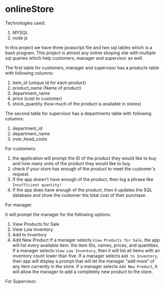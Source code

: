 # onlineStore

Technologies used:
1. MYSQL
2. node js

In this project we have three javascript file and two sql tables which is a bash program. This project is almost any online shoping site with multiple sql queries which help customers, manager and supervisor as well.

The first table for customers, manager and supervisor has a products table with following columns:
1. item_id (unique id for each product)
2. product_name (Name of product)
3. department_name
4. price (cost to customer)
5. stock_quantity (how much of the product is available in stores)

The second table for supervisor has a departments table with following columns:
1. department_id
2. department_name
3. over_head_costs

For customers: 

1. the application will prompt the ID of the product they would like to buy and how many units of the product they would like to buy.
2. check if your store has enough of the product to meet the customer's request.
3. If the app doesn't have enough of the product, then log a phrase like `Insufficient quantity!`
4. If the app does have enough of the product, then it updates the SQL database and show the customer the total cost of their purchase.

For manager: 

It will prompt the manager for the following options:
1.  View Products for Sale
2. View Low Inventory
3. Add to Inventory
4. Add New Product
If a manager selects `View Products for Sale`, the app will list every available item: the item IDs, names, prices, and quantities.
If a manager selects `View Low Inventory`, then it will list all items with an inventory count lower than five.
If a manager selects `Add to Inventory`, then app will display a prompt that will let the manager "add more" of any item currently in the store.
If a manager selects `Add New Product`, it will allow the manager to add a completely new product to the store.

For Supervisor: 

